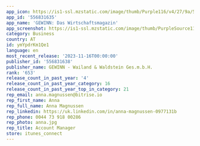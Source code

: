 ```yaml
---
app_icon: https://is1-ssl.mzstatic.com/image/thumb/Purple116/v4/27/9a/52/279a52df-76ea-b336-0856-7826549a2848/AppIcon-0-0-1x_U007emarketing-0-7-0-sRGB-85-220.png/1024x1024bb.png
app_id: '556831635'
app_name: 'GEWINN: Das Wirtschaftsmagazin'
app_screenshot: https://is1-ssl.mzstatic.com/image/thumb/PurpleSource116/v4/d2/13/8e/d2138eb5-e070-ab40-55c6-45721e7c5fbb/bc6c5ab4-d41d-4ee5-a192-84e9b13c7e2c_Simulator_Screen_Shot_-_6.5_U0022_-_2023-03-07_at_10.36.14.png/1242x2688bb.png
category: Business
country: AT
id: ymYpdrKm1Qe1
language: en
most_recent_release: '2023-11-16T00:00:00'
publisher_id: '556831638'
publisher_name: GEWINN - Wailand & Waldstein Ges.m.b.H.
rank: '653'
release_count_in_past_year: '4'
release_count_in_past_year_category: 16
release_count_in_past_year_top_in_category: 21
rep_email: anna.magnussen@bitrise.io
rep_first_name: Anna
rep_full_name: Anna Magnussen
rep_linkedin: https://uk.linkedin.com/in/anna-magnussen-0977131b
rep_phone: 0044 73 918 00286
rep_photo: anna.jpg
rep_title: Account Manager
store: itunes_connect
---
```


